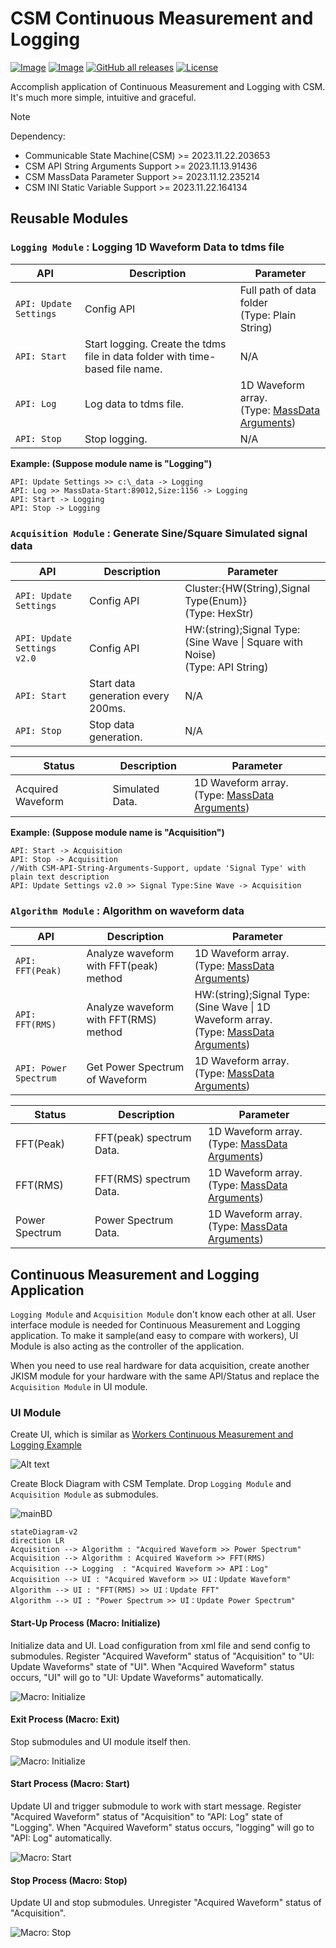 # CSM Continuous Measurement and Logging

[![Image](https://www.vipm.io/package/nevstop_lib_csm_continuous_meausrement_and_logging_example/badge.svg?metric=installs)](https://www.vipm.io/package/nevstop_lib_csm_continuous_meausrement_and_logging_example/)
[![Image](https://www.vipm.io/package/nevstop_lib_csm_continuous_meausrement_and_logging_example/badge.svg?metric=stars)](https://www.vipm.io/package/nevstop_lib_csm_continuous_meausrement_and_logging_example/)
[![GitHub all releases](https://img.shields.io/github/downloads/NEVSTOP-LAB/CSM-Continuous-Meausrement-and-Logging/total)](https://github.com/NEVSTOP-LAB/CSM-Continuous-Meausrement-and-Logging/releases)
[![License](https://img.shields.io/badge/License-Apache_2.0-blue.svg)](https://opensource.org/licenses/Apache-2.0)

Accomplish application of Continuous Measurement and Logging with CSM. It's much more simple, intuitive and graceful.

> [!NOTE]
>
> Dependency:
> - Communicable State Machine(CSM) >= 2023.11.22.203653
> - CSM API String Arguments Support >= 2023.11.13.91436
> - CSM MassData Parameter Support >= 2023.11.12.235214
> - CSM INI Static Variable Support >= 2023.11.22.164134
>

## Reusable Modules

### `Logging Module` : Logging 1D Waveform Data to tdms file

| API | Description | Parameter |
| --- | --- | --- |
| `API: Update Settings` | Config API | Full path of data folder <br/> (Type: Plain String) |
| `API: Start` | Start logging. Create the tdms file in data folder with time-based file name. | N/A |
| `API: Log` | Log data to tdms file. | 1D Waveform array.  <br/> (Type: [MassData Arguments](https://github.com/NEVSTOP-LAB/CSM-MassData-Parameter-Support)) |
| `API: Stop` | Stop logging. | N/A |

**Example: (Suppose module name is "Logging")**

``` text
API: Update Settings >> c:\_data -> Logging
API: Log >> MassData-Start:89012,Size:1156 -> Logging
API: Start -> Logging
API: Stop -> Logging
```

### `Acquisition Module` : Generate Sine/Square Simulated signal data

| API | Description | Parameter |
| --- | --- | --- |
| `API: Update Settings` | Config API | Cluster:{HW(String),Signal Type(Enum)}  <br/> (Type: HexStr) |
| `API: Update Settings v2.0` | Config API | HW:(string);Signal Type:(Sine Wave \| Square with Noise)  <br/> (Type: API String) |
| `API: Start` | Start data generation every 200ms. | N/A |
| `API: Stop` | Stop data generation. | N/A |

| Status | Description | Parameter |
| --- | --- | --- |
| Acquired Waveform | Simulated Data.  | 1D Waveform array. <br/> (Type: [MassData Arguments](https://github.com/NEVSTOP-LAB/CSM-MassData-Parameter-Support)) |

**Example: (Suppose module name is "Acquisition")**

``` text
API: Start -> Acquisition
API: Stop -> Acquisition
//With CSM-API-String-Arguments-Support, update 'Signal Type' with plain text description
API: Update Settings v2.0 >> Signal Type:Sine Wave -> Acquisition
```

### `Algorithm Module` : Algorithm on waveform data

| API | Description | Parameter |
| --- | --- | --- |
| `API: FFT(Peak)` | Analyze waveform with FFT(peak) method | 1D Waveform array. <br/> (Type: [MassData Arguments](https://github.com/NEVSTOP-LAB/CSM-MassData-Parameter-Support)) |
| `API: FFT(RMS)` | Analyze waveform with FFT(RMS) method | HW:(string);Signal Type:(Sine Wave \| 1D Waveform array. <br/> (Type: [MassData Arguments](https://github.com/NEVSTOP-LAB/CSM-MassData-Parameter-Support)) |
| `API: Power Spectrum` | Get Power Spectrum of Waveform | 1D Waveform array. <br/> (Type: [MassData Arguments](https://github.com/NEVSTOP-LAB/CSM-MassData-Parameter-Support)) |

| Status | Description | Parameter |
| --- | --- | --- |
| FFT(Peak) | FFT(peak) spectrum Data. | 1D Waveform array. <br/> (Type: [MassData Arguments](https://github.com/NEVSTOP-LAB/CSM-MassData-Parameter-Support)) |
| FFT(RMS) | FFT(RMS) spectrum Data. | 1D Waveform array. <br/> (Type: [MassData Arguments](https://github.com/NEVSTOP-LAB/CSM-MassData-Parameter-Support)) |
| Power Spectrum | Power Spectrum Data. | 1D Waveform array. <br/> (Type: [MassData Arguments](https://github.com/NEVSTOP-LAB/CSM-MassData-Parameter-Support)) |

## Continuous Measurement and Logging Application

`Logging Module` and `Acquisition Module` don't know each other at all.
User interface module is needed for Continuous Measurement and Logging application.
To make it sample(and easy to compare with workers), UI Module is also acting as the controller of the application.

When you need to use real hardware for data acquisition, create another JKISM module for your hardware with the same API/Status and replace the `Acquisition Module` in UI module.

### UI Module

Create UI, which is similar as [Workers Continuous Measurement and Logging Example](https://www.vipm.io/package/sc_workers_framework_core/)

![Alt text](./_doc/mainUI.png)

Create Block Diagram with CSM Template. Drop `Logging Module` and `Acquisition Module` as submodules.

![mainBD](./_doc/MainBD.png)

``` mermaid
stateDiagram-v2
direction LR
Acquisition --> Algorithm : "Acquired Waveform >> Power Spectrum"
Acquisition --> Algorithm : Acquired Waveform >> FFT(RMS)
Acquisition --> Logging  : "Acquired Waveform >> API：Log"
Acquisition --> UI : "Acquired Waveform >> UI：Update Waveform"
Algorithm --> UI : "FFT(RMS) >> UI：Update FFT"
Algorithm --> UI : "Power Spectrum >> UI：Update Power Spectrum"
```

#### Start-Up Process (Macro: Initialize)

Initialize data and UI. Load configuration from xml file and send config to submodules. Register "Acquired Waveform" status of "Acquisition" to "UI: Update Waveforms" state of "UI". When "Acquired Waveform" status occurs, "UI" will go to "UI: Update Waveforms" automatically.

![Macro: Initialize](./_doc/Initialize%20Process.png)

#### Exit Process (Macro: Exit)

Stop submodules and UI module itself then.

![Macro: Initialize](./_doc/Exit%20Process.png)

#### Start Process (Macro: Start)

Update UI and trigger submodule to work with start message. Register "Acquired Waveform" status of "Acquisition" to "API: Log" state of "Logging". When "Acquired Waveform" status occurs, "logging" will go to "API: Log" automatically.

![Macro: Start](./_doc/Start%20Process.png)

#### Stop Process (Macro: Stop)

Update UI and stop submodules. Unregister "Acquired Waveform" status of "Acquisition".

![Macro: Stop](./_doc/Stop%20Process.png)

